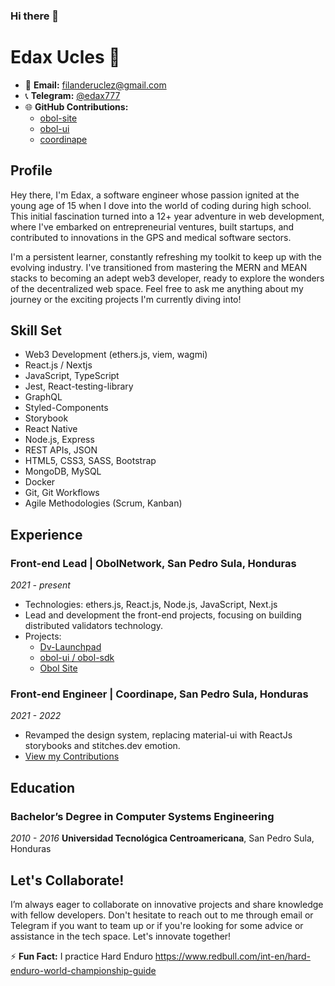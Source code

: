 ### Hi there 👋

# Edax Ucles 🦎

- 📧 **Email:** [filanderuclez@gmail.com](mailto:filanderuclez@gmail.com)
- 📞 **Telegram:** [@edax777](https://t.me/edax777)
- 🌐 **GitHub Contributions:**
  - [obol-site](https://github.com/ObolNetwork/obol-site)
  - [obol-ui](https://github.com/ObolNetwork/obol-ui)
  - [coordinape](https://github.com/coordinape/coordinape)

## Profile

Hey there, I'm Edax, a software engineer whose passion ignited at the young age of 15 when I dove into the world of coding during high school. This initial fascination turned into a 12+ year adventure in web development, where I've embarked on entrepreneurial ventures, built startups, and contributed to innovations in the GPS and medical software sectors.

I'm a persistent learner, constantly refreshing my toolkit to keep up with the evolving industry. I've transitioned from mastering the MERN and MEAN stacks to becoming an adept web3 developer, ready to explore the wonders of the decentralized web space. Feel free to ask me anything about my journey or the exciting projects I'm currently diving into!

## Skill Set

- Web3 Development (ethers.js, viem, wagmi)
- React.js / Nextjs
- JavaScript, TypeScript
- Jest, React-testing-library
- GraphQL
- Styled-Components
- Storybook
- React Native
- Node.js, Express
- REST APIs, JSON
- HTML5, CSS3, SASS, Bootstrap
- MongoDB, MySQL
- Docker
- Git, Git Workflows
- Agile Methodologies (Scrum, Kanban)

## Experience

### Front-end Lead | **ObolNetwork, San Pedro Sula, Honduras**
_2021 - present_
- Technologies: ethers.js, React.js, Node.js, JavaScript, Next.js
- Lead and development the front-end projects, focusing on building distributed validators technology.
- Projects:
  - [Dv-Launchpad](https://goerli.launchpad.obol.tech/)
  - [obol-ui / obol-sdk](https://github.com/ObolNetwork/obol-ui)
  - [Obol Site](https://obol.tech/)

### Front-end Engineer | **Coordinape, San Pedro Sula, Honduras**
_2021 - 2022_
- Revamped the design system, replacing material-ui with ReactJs storybooks and stitches.dev emotion.
- [View my Contributions](https://github.com/coordinape/coordinape/commits?author=f1lander)

<!-- (...Continue with other experiences in a similar format...) -->

## Education

### Bachelor’s Degree in Computer Systems Engineering 
_2010 - 2016_
**Universidad Tecnológica Centroamericana**, San Pedro Sula, Honduras

## Let's Collaborate!

I’m always eager to collaborate on innovative projects and share knowledge with fellow developers. Don't hesitate to reach out to me through email or Telegram if you want to team up or if you're looking for some advice or assistance in the tech space. Let's innovate together! 

⚡ **Fun Fact:** I practice Hard Enduro https://www.redbull.com/int-en/hard-enduro-world-championship-guide


